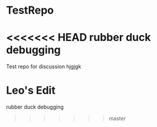 # TestRepo
<<<<<<< HEAD
rubber duck debugging
=======
Test repo for discussion
hjgjgk


Leo's Edit
======
rubber duck debugging
>>>>>>> master

